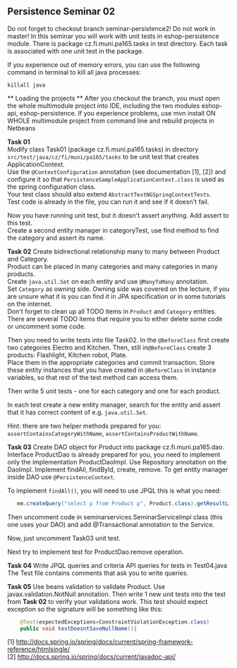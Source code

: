 ## Persistence Seminar 02
Do not forget to checkout branch seminar-persistence2! Do not work in master! In this seminar you will work with unit tests in eshop-persistence module. There is package cz.fi.muni.pa165.tasks in test directory. Each task is associated with one unit test in the package.

If you experience out of memory errors, you can use the following command in terminal to kill all java processes:
```
killall java
```

** Loading the projects ** 
After you checkout the branch, you must open the whole multimodule project into IDE, including the two modules eshop-api, eshop-persistence. If you experience problems, use mvn install ON WHOLE multimodule project from command line and rebuild projects in Netbeans

**Task 01**  
Modify class Task01 (package cz.fi.muni.pa165.tasks) in directory `src/test/java/cz/fi/muni/pa165/tasks` to be unit test that creates ApplicationContext.  
Use the `@ContextConfiguration` annotation (see documentation [1], [2]) and configure it so that `PersistenceSampleApplicationContext.class` is used as the spring configuration class.  
Your test class should also extend `AbstractTestNGSpringContextTests`.  
Test code is already in the file, you can run it and see if it doesn't fail.

Now you have running unit test, but it doesn't assert anything. Add assert to this test.  
Create a second entity manager in categoryTest, use find method to find the category and assert its name.

**Task 02**
Create bidirectional relationship many to many between Product and Category.  
Product can be placed in many categories and many categories in many products.  
Create `java.util.Set` on each entity and use `@ManyToMany` annotation.  
Set `Category` as owning side. Owning side was covered on the lecture, if you are unsure what it is you can find it in JPA specification or in some tutorials on the internet.  
Don't forget to clean up all TODO items in `Product` and `Category` entities.  
There are several TODO items that require you to either delete some code or uncomment some code.

Then you need to write tests into file Task02. In the `@BeforeClass` first create two categories Electro and Kitchen. Then, still in`@BeforeClass` create 3 products: Flashlight, Kitchen robot, Plate.  
Place them in the appropriate categories and commit transaction. Store these entity instances that you have created in `@BeforeClass` in instance variables, so that rest of the test method can access them.  

Then write 5 unit tests - one for each category and one for each product.  

In each test create a new entity manager, search for the entity and assert that it has correct content of e.g. `java.util.Set`.  

Hint: there are two helper methods prepared for you: `assertContainsCategoryWithName`, `assertContainsProductWithName`.

**Task 03**
Create DAO object for Product into package cz.fi.muni.pa165.dao. Interface ProductDao is already prepared for you, you need to implement only the implementation ProductDaoImpl. Use Repository annotation on the DaoImpl. Implement findAll, findById, create, remove. To get entity manager inside DAO use `@PersistenceContext`.   
 
To implement `findAll()`, you will need to use JPQL this is what you need:
```java
   em.createQuery("select p from Product p", Product.class).getResultList();
```

Then uncomment code in seminarservices.SeminarServiceImpl class (this one uses your DAO) and add @Transactional annotation to the Service.

Now, just uncomment Task03 unit test. 

Next try to implement test for ProductDao.remove operation.

**Task 04** 
Write JPQL queries and criteria API queries for tests in Test04.java The Test file  contains comments that ask you to write queries.

**Task 05**
Use beans validation to validate Product. Use javax.validation.NotNull annotation. Then write 1 new unit tests into the test from **Task 02** to verify your validations work. This test should expect exception so the signature will be something like this:
```java
	@Test(expectedExceptions=ConstraintViolationException.class)
	public void testDoesntSaveNullName(){
``` 

[1] http://docs.spring.io/spring/docs/current/spring-framework-reference/htmlsingle/  
[2] http://docs.spring.io/spring/docs/current/javadoc-api/
